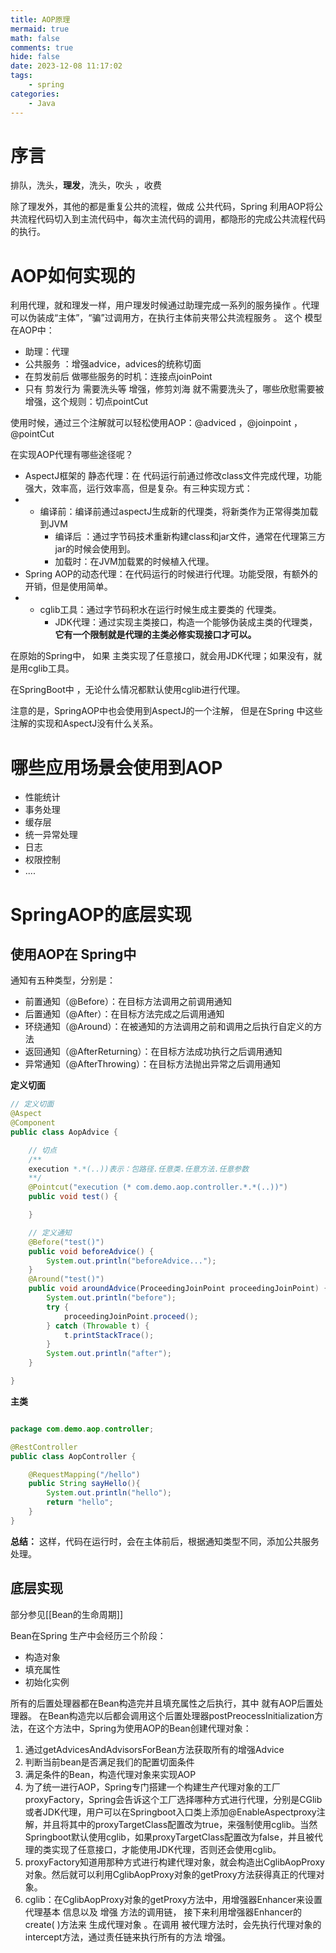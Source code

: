 ```yaml
---
title: AOP原理
mermaid: true
math: false
comments: true
hide: false
date: 2023-12-08 11:17:02
tags:
	- spring
categories:
	- Java
---
```



# 序言

排队，洗头，****理发****，洗头，吹头 ，收费

除了理发外，其他的都是重复公共的流程，做成 公共代码，Spring 利用AOP将公共流程代码切入到主流代码中，每次主流代码的调用，都隐形的完成公共流程代码的执行。

# AOP如何实现的

利用代理，就和理发一样，用户理发时候通过助理完成一系列的服务操作 。代理可以伪装成“主体”，“骗”过调用方，在执行主体前夹带公共流程服务 。 这个 模型在AOP中：

- 助理：代理
- 公共服务 ：增强advice，advices的统称切面
- 在剪发前后 做哪些服务的时机：连接点joinPoint
- 只有 剪发行为 需要洗头等 增强，修剪刘海 就不需要洗头了，哪些欣慰需要被增强，这个规则：切点pointCut

使用时候，通过三个注解就可以轻松使用AOP：@adviced ，@joinpoint ，@pointCut

在实现AOP代理有哪些途径呢？

- AspectJ框架的 静态代理：在 代码运行前通过修改class文件完成代理，功能强大，效率高，运行效率高，但是复杂。有三种实现方式：
- - 编译前：编译前通过aspectJ生成新的代理类，将新类作为正常得类加载到JVM
    - 编译后 ：通过字节码技术重新构建class和jar文件，通常在代理第三方jar的时候会使用到。
    - 加载时：在JVM加载累的时候植入代理。
- Spring AOP的动态代理：在代码运行的时候进行代理。功能受限，有额外的开销，但是使用简单。
- - cglib工具：通过字节码积水在运行时候生成主要类的 代理类。
    - JDK代理：通过实现主类接口，构造一个能够伪装成主类的代理类，****它有一个限制就是代理的主类必修实现接口才可以。****

在原始的Spring中， 如果 主类实现了任意接口，就会用JDK代理；如果没有，就是用cglib工具。

在SpringBoot中 ，无论什么情况都默认使用cglib进行代理。

注意的是，SpringAOP中也会使用到AspectJ的一个注解， 但是在Spring 中这些注解的实现和AspectJ没有什么关系。

# 哪些应用场景会使用到AOP

- 性能统计
- 事务处理
- 缓存层
- 统一异常处理
- 日志
- 权限控制
- ....

# SpringAOP的底层实现

## 使用AOP在 Spring中

通知有五种类型，分别是：

- 前置通知（@Before）：在目标方法调用之前调用通知
- 后置通知（@After）：在目标方法完成之后调用通知
- 环绕通知（@Around）：在被通知的方法调用之前和调用之后执行自定义的方法
- 返回通知（@AfterReturning）：在目标方法成功执行之后调用通知
- 异常通知（@AfterThrowing）：在目标方法抛出异常之后调用通知

__定义切面__

```java
// 定义切面
@Aspect
@Component
public class AopAdvice {

	// 切点
	/**
	execution *.*(..))表示：包路径.任意类.任意方法.任意参数
	**/
    @Pointcut("execution (* com.demo.aop.controller.*.*(..))")
    public void test() {

    }

	// 定义通知
    @Before("test()")
    public void beforeAdvice() {
        System.out.println("beforeAdvice...");
    }
    @Around("test()")
    public void aroundAdvice(ProceedingJoinPoint proceedingJoinPoint) {
        System.out.println("before");
        try {
            proceedingJoinPoint.proceed();
        } catch (Throwable t) {
            t.printStackTrace();
        }
        System.out.println("after");
    }

}

```

__主类__

```java

package com.demo.aop.controller;

@RestController
public class AopController {

    @RequestMapping("/hello")
    public String sayHello(){
        System.out.println("hello");
        return "hello";
    }
}

```

****总结：**** 这样，代码在运行时，会在主体前后，根据通知类型不同，添加公共服务处理。

## 底层实现

部分参见[[Bean的生命周期]]

Bean在Spring 生产中会经历三个阶段：

- 构造对象
- 填充属性
- 初始化实例

所有的后置处理器都在Bean构造完并且填充属性之后执行，其中 就有AOP后置处理器。 在Bean构造完以后都会调用这个后置处理器postPreocessInitialization方法，在这个方法中，Spring为使用AOP的Bean创建代理对象：

1. 通过getAdvicesAndAdvisorsForBean方法获取所有的增强Advice
2. 判断当前bean是否满足我们的配置切面条件
3. 满足条件的Bean，构造代理对象来实现AOP
4. 为了统一进行AOP，Spring专门搭建一个构建生产代理对象的工厂proxyFactory，Spring会告诉这个工厂选择哪种方式进行代理，分别是CGlib或者JDK代理，用户可以在Springboot入口类上添加@EnableAspectproxy注解，并且将其中的proxyTargetClass配置改为true，来强制使用cglib。当然Springboot默认使用cglib，如果proxyTargetClass配置改为false，并且被代理的类实现了任意接口，才能使用JDK代理，否则还会使用cglib。
5. proxyFactory知道用那种方式进行构建代理对象，就会构造出CglibAopProxy对象。然后就可以利用CglibAopProxy对象的getProxy方法获得真正的代理对象。
6. cglib：在CglibAopProxy对象的getProxy方法中，用增强器Enhancer来设置 代理基本 信息以及 增强 方法的调用链， 接下来利用增强器Enhancer的create( )方法来 生成代理对象 。在调用 被代理方法时，会先执行代理对象的intercept方法，通过责任链来执行所有的方法 增强。
